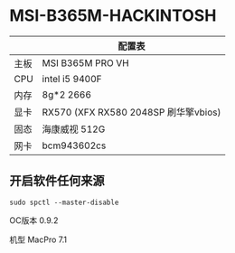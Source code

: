 # MSI-B365M-HACKINTOSH
| |  配置表 |
|---|--|
|主板 |MSI B365M PRO VH|
|CPU |intel i5 9400F|
|内存 |8g*2 2666|
|显卡 |RX570 (XFX RX580 2048SP 刷华擎vbios)|
|固态| 海康威视 512G|
|网卡| bcm943602cs|

## 开启软件任何来源
```
sudo spctl --master-disable
```

OC版本 0.9.2

机型 MacPro 7.1








